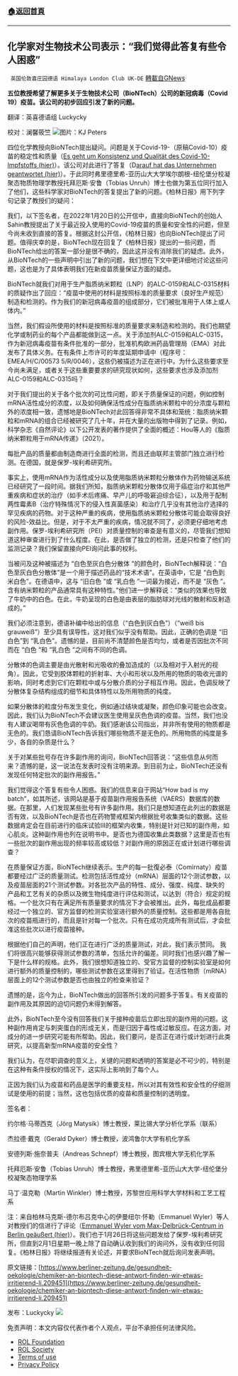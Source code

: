 ###  [:house:返回首頁](https://github.com/ourhimalayas/txt)
---


## 化学家对生物技术公司表示：“我们觉得此答复有些令人困惑”
` 英国伦敦喜庄园德语 Himalaya London Club UK-DE` [轉載自GNews](https://gnews.org/zh-hans/1954742/)

**五位教授希望了解更多关于生物技术公司（BioNTech）公司的新冠病毒（Covid 19）疫苗。该公司的初步回应引发了新的问题。**

翻译：英喜德语组 Luckycky

校对：澜馨筱竺
![](https://assets.gnews.org/wp-content/uploads/2022/02/pasted-image-2.tiff)图片：KJ Peters

四位化学教授向BioNTech提出疑问。问题是关于Covid-19-（原稿Covid-10）疫苗的稳定性和质量（[Es geht um Konsistenz und Qualität des Covid-10-Impfstoffs (hier)](https://www.berliner-zeitung.de/news/chemiker-zu-impfstoff-woher-kommt-der-grauton-li.208305)）。该公司对此进行了答复（D[a](https://www.berliner-zeitung.de/politik-gesellschaft/biontech-antwortet-zu-impfstoff-eindruck-einer-leichten-faerbung-normal-li.208786)[rauf hat das Unternehmen geantwortet (hier)](https://www.berliner-zeitung.de/politik-gesellschaft/biontech-antwortet-zu-impfstoff-eindruck-einer-leichten-faerbung-normal-li.208786)）。于此同时弗里德里希-亚历山大大学埃尔朗根-纽伦堡分校凝聚态物质物理学教授托拜厄斯·安鲁（Tobias Unruh）博士也做为第五位同行加入了他们，这些科学家对BioNTech的答复提出了新的问题。《柏林日报》用下列字句记录了教授们的疑问：

我们，以下签名者，在2022年1月20日的公开信中，直接向BioNTech的创始人Sahin教授提出了关于最近投入使用的Covid-19疫苗的质量和安全性的问题，但至今尚未收到直接的答复。根据这封公开信，《柏林日报》也向BioNTech提出了问题。值得庆幸的是，BioNTech现在回复了《柏林日报》提出的一些问题，而BioNTech给出的答案一部分是很不确的，因此这并没有消除我们的疑虑。此外，从BioNTech的一些声明中引出了新的问题，我们想在下文中更详细地讨论这些问题，这也是为了具体表明我们在新疫苗质量保证方面的疑虑。

BioNTech就我们对用于生产脂质纳米颗粒（LNP）的ALC-0159和ALC-0315材料的质疑作出了回应：“疫苗中使用的材料是按照标准的质量要求（良好生产规范）制造和检测的。作为我们的新冠病毒疫苗的组成部分，它们被批准用于人体上或人体内。”

当然，我们假设所使用的材料是按照标准的质量要求来制造和检测的。我们也期望化学或制药业的每个产品都能做到这一点。关于添加剂ALC-0159和ALC-0315，作为新冠病毒疫苗有条件批准的一部分，批准机构欧洲药品管理局（EMA）对此发布了具体义务。在有条件上市许可的年度延期申请中（程序号：EMEA/H/C/00573 5/R/0046），这些仍被描述为正在进行中。为什么这些要求至今尚未满足，或者关于这些重要要求的研究现状如何，这些要求也涉及添加剂ALC-0159和ALC-0315吗？

对于我们提出的关于各个批次的可比性问题，即关于质量保证的问题，例如控制mRNA活性成分的浓度，以及如何确保活性成分在脂质纳米颗粒中的分浓度与颗粒外的浓度相一致，遗憾地是BioNTech对此回答得非常不具体和笼统：脂质纳米颗粒和mRNA的组合已经被研究了几十年，并在大量的出版物中得到了记录。例如，科学杂志《自然评论》以下公开发表的著作提供了全面的概述：Hou等人的《脂质纳米颗粒用于mRNA传递》（2021）。

每批产品的质量都由制造商进行全面的检测，而且还由联邦主管部门独立进行检测。在德国，就是保罗-埃利希研究所。

事实上，使用mRNA作为活性成分以及使用脂质纳米颗粒分散体作为药物输送系统已经研究了一段时间。据我们所知，脂质纳米颗粒分散体仅用于癌症治疗和其他严重疾病和症状的治疗（如手术后疼痛、早产儿的呼吸窘迫综合征），以及用于配制两性霉素B（治疗特殊情况下的侵入性真菌感染）和治疗几乎没有其他治疗选择的罕见疾病的药物。对于这种严重的疾病，使用脂质纳米颗粒分散体可能会取得良好的风险-效益比。但是，对于不太严重的疾病，情况就不同了，必须更仔细地考虑副作用。保罗-埃利希研究所（PEI）对质量控制的审查是有意义的，尽管我们想知道这种审查进行到了什么程度。在此，是否做了独立的检测，还是只检查了他们的监测记录？我们保留直接向PEI询问此事的权利。

当被问及这种被描述为 “白色至灰白色分散体 ”的颜色时，BioNTech解释说：“白色至灰白色分散体”是一个用于描述药品的“技术术语”。在英语中，它是 “白色到米白色”。在德语中，这与 “旧白色 ”或 “乳白色 ”一词最为接近，而不是 “灰色 ”。含有纳米颗粒的产品通常具有这种特性。”他们进一步解释说：“类似的效果也导致了牛奶中的白色。在此，牛奶呈现的白色是由表层的脂肪球对光线的散射和反射造成的。”

我们必须注意到，德语补编中给出的信息（“白色到灰白色”）（“weiß bis grauweiß”）至少具有误导性，这对我们似乎没有帮助。因此，正确的色调是 “旧白色”到 “乳白色”。遗憾的是，目前尚不清楚颜色是否均匀，或者是否因批次不同而在 “白色 “和 “乳白色 “之间有不同的色调。

分散体的色调主要是由光散射和光吸收的叠加造成的（以及相对于入射光的视角）。因此，它受到胶体颗粒的折射率、大小和形状以及所用的物质的吸收光谱的影响，同时考虑到它们在颗粒中或与分散介质的分子相互作用。因此，色调反映了分散体复杂结构组成的细节和具体特性以及所用物质的纯度。

如果分散体的粒度分布发生变化，例如通过结块或凝聚，颜色印象可能也会改变。因此，我们认为BioNTech不会建议医生使用呈灰色色调的疫苗。当然，我们也没有人建议喝带有灰色色调的牛奶。我们感谢该公司指出，并非所有使用的物质都是无色的。我们恳请BioNTech告诉我们哪些物质不是无色的。所用物质的纯度是多少，各自的杂质是什么？

关于对某些批号存在许多副作用的询问，BioNTech回答说：“这些信息从何而来？遗憾的是，这一说法在发表时没有注明来源。到目前为止，BioNTech还没有发现任何特定批次的副作用报告。”

我们觉得这个答复有些令人困惑。我们的信息来自于网站“How bad is my batch”，如其所述，该网站是基于疫苗副作用报告系统（VAERS）数据库的数据。在那里，人们发现某些批号有许多副作用。我们只是想知道在此列出的数据是否有效，以及BioNTech是否也在药物警戒框架内根据批号收集类似的数据。这些数据肯定会在目前进行的临床试验III的框架内收集，特别是针对已知的副作用，如心肌炎。这种副作用也列在说明书中。是否也为德国收集此类数据？这里是否也有一些批次的副作用出现的频率较高或较低？对副作用的原因正在或计划进行哪些调查？

在质量保证方面，BioNTech继续表示。生产的每一批復必泰（Comirnaty）疫苗都要经过广泛的质量测试。检测包括活性成分（mRNA）层面的12个测试参数，以及疫苗层面的21个测试参数。对各批次产品的特性、成分、强度、纯度、缺失的产品和工艺有关的杂质以及微生物纯度进行评估和测试，以达到（符合）规定的规格。一个批次只有在满足所有质量要求的情况下才会被推出。此外，每批成品都要经过一个独立的、官方监督的检测实验室进行额外的质量控制。这些都是用各自批次的疫苗瓶进行的，而且是针对每一个批次。只有在成功完成所有测试后，才会批准这些批次以进行疫苗接种。

根据他们自己的声明，他们正在进行广泛的质量测试，对此，我们表示赞同。 我们将很高兴能够获得测试参数的清单，包括允许的偏差。同时我们也感兴趣了解一下是什么样的规格。此外，我们很想知道独立的、受官方监督的控制实验室是如何进行额外的质量控制的，哪些测试参数在这里得到了验证。在活性物质（mRNA）层面上的12个测试参数是否也由独立的检查来验证？

遗憾的是，迄今为止，BioNTech做出的回答所引发的问题多于答复。有关疫苗的副作用及其原因的迫切问题仍未得到解答。

此外，BioNTech至今没有回答我们关于接种疫苗后立即出现的副作用的问题。这种副作用肯定与刺突蛋白的形成无关，而是归因于毒性或过敏反应。在这方面，对成分的进一步研究可能有所帮助。因此，我们要问，是否正在进行或计划进行此类研究，以提高新型mRNA疫苗的安全性？

我们认为，在尽职调查的意义上，关键的问题和透明的答案是必不可少的，特别是在这种有条件授权的情况下，这实际上影响到了每个人。

正因为我们认为疫苗和药品是医学的重要支柱，所以对其有效性和安全性的仔细测试是使用的前提；当然，这也包括优质的疫苗和质量控制的透明度。

签名者：

约尔格·马蒂西克（Jörg Matysik）博士教授，莱比锡大学分析化学系（联系）

杰拉德·戴克（Gerald Dyker）博士教授，波鸿鲁尔大学有机化学系

安德列斯·施奈普夫（Andreas Schnepf）博士教授，图宾根大学无机化学系

托拜厄斯·安鲁（Tobias Unruh）博士教授，弗里德里希-亚历山大大学-纽伦堡分校凝聚态物理学系

马丁·温克勒（Martin Winkler）博士教授，苏黎世应用科学大学材料和工艺工程系

注：来自柏林马克斯-德尔布吕克中心的伊曼纽尔·怀勒（Emmanuel Wyler）等人对教授们的信进行了评论（[Emmanuel Wyler vom Max-Delbrück-Centrum in Berlin geäußert (hier)](https://www.berliner-zeitung.de/gesundheit-oekologie/molekularbiologe-hier-gilt-der-gute-alte-paracelsus-li.208548)）。我们也于1月26日将这些问题发给了保罗-埃利希研究所，但直到2月1日星期一晚上除了自动确认收到我们的询问外，没有收到任何回复。《柏林日报》将继续报道有关论述，并要求BioNTech就后询问发表声明。

原文链接：[https://www.berliner-zeitung.de/gesundheit-oekologie/chemiker-an-biontech-diese-antwort-finden-wir-etwas-irritierend-li.209451](https://www.berliner-zeitung.de/gesundheit-oekologie/chemiker-an-biontech-diese-antwort-finden-wir-etwas-irritierend-li.209451)

发布：Luckycky
![](https://assets.gnews.org/wp-content/uploads/2021/09/战鹰团新logo2021-07-01-1.jpg)
 

免责声明：本文内容仅代表作者个人观点，平台不承担任何法律风险。

- [ROL Foundation](https://rolfoundation.org/)
- [ROL Society](https://rolsociety.org/)
- [Terms of use](https://gnews.org/terms-of-use-3/)
- [Privacy Policy](https://gnews.org/privacy-policy/)
